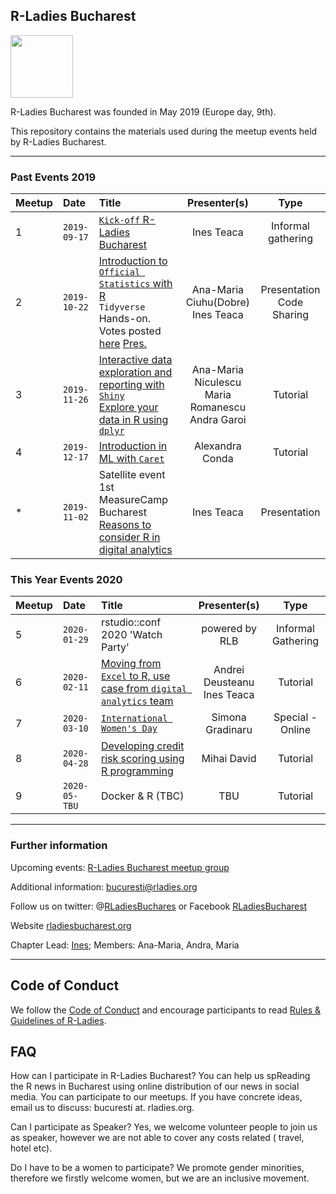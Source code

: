 ## R-Ladies Bucharest
<img src="https://github.com/rladies/starter-kit/blob/master/logo/R-LadiesGlobal_RBG_online_LogoWithText_Horizontal.png" data-canonical-src="https://github.com/rladies/starter-kit/blob/master/logo/R-LadiesGlobal_RBG_online_LogoWithText_Horizontal.png" height="100" />


R-Ladies Bucharest was founded in May 2019 (Europe day, 9th).

This repository contains the materials used during the meetup events held by R-Ladies Bucharest.


***


### Past Events 2019
|**Meetup**|**Date**| **Title** | **Presenter(s)** | **Type** |
| :- | :- | :--- | :---: | :---: |
| 1 | `2019-09-17` | [`Kick-off` R-Ladies Bucharest](./Meetup_01_2019-09-17/) | Ines Teaca | Informal gathering |
| 2 | `2019-10-22` | [Introduction to `Official Statistics` with R](./Meetup_02_2019-10-22)<br>`Tidyverse` Hands-on. Votes posted [here](https://forms.gle/KLNGP2g7FiWfdnp47) [Pres.](./Meetup_02_2019-10-22) | Ana-Maria Ciuhu(Dobre)<br>Ines Teaca | Presentation <br>Code Sharing |
| 3 | `2019-11-26` | [Interactive data exploration and reporting with `Shiny`](./Meetup_03_2019-11-26) <br>[Explore your data in R using `dplyr`](./Meetup_03_2019-11-26) | Ana-Maria Niculescu <br>Maria Romanescu <br>Andra Garoi | Tutorial |
| 4 | `2019-12-17` | [Introduction in ML with `Caret`](./Meetup_04_2019-12-17) | Alexandra Conda | Tutorial |
| * | `2019-11-02` | Satellite event 1st MeasureCamp Bucharest [Reasons to consider R in digital analytics](./MCB_2019-11-02) | Ines Teaca | Presentation |

### This Year Events 2020
|**Meetup**|**Date**| **Title** | **Presenter(s)** | **Type** |
| :- | :- | :--- | :---: | :---: |
| 5 | `2020-01-29` | rstudio::conf 2020 'Watch Party'  | powered by RLB | Informal Gathering |
| 6 | `2020-02-11` | [Moving from `Excel` to R, use case from `digital analytics` team](./Meetup_06_2020-02-11) | Andrei Deusteanu <br>Ines Teaca | Tutorial |
| 7 | `2020-03-10` | [`International Women's Day`](./Meetup_07_2020-03-10)| Simona Gradinaru | Special - Online |
| 8 | `2020-04-28` | [Developing credit risk scoring using R programming](./Meetup_08_2020-04-28)| Mihai David | Tutorial |
| 9 | `2020-05-TBU` | Docker & R (TBC)| TBU | Tutorial |
***


### Further information
Upcoming events: [R-Ladies Bucharest meetup group](https://www.meetup.com/rladies-bucharest/)

Additional information: [bucuresti@rladies.org](mailto:bucuresti@rladies.org)

Follow us on twitter: @[RLadiesBuchares](https://twitter.com/RLadiesBuchares) or Facebook [RLadiesBucharest](https://www.facebook.com/RLadiesBucharest)

Website [rladiesbucharest.org](http://www.rladiesbucharest.org/)

Chapter Lead: [Ines](https://twitter.com/ineszz); Members: Ana-Maria, Andra, Maria

***

## Code of Conduct
We follow the [Code of Conduct](https://github.com/rladies/starter-kit/wiki/Code-of-Conduct) and encourage participants to read [Rules & Guidelines of R-Ladies](https://github.com/rladies/starter-kit/blob/master/R-Ladies_RulesGuidelines.pdf).

## FAQ

How can I participate in R-Ladies Bucharest?
You can help us spReading the R news in Bucharest using online distribution of our news in social media. 
You can participate to our meetups.
If you have concrete ideas, email us to discuss: bucuresti at. rladies.org.

Can I participate as Speaker?
Yes, we welcome volunteer people to join us as speaker, however we are not able to cover any costs related ( travel, hotel etc).

Do I have to be a women to participate?
We promote gender minorities, therefore we firstly welcome women, but we are an inclusive movement.



